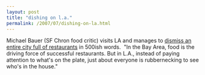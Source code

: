```yaml
---
layout: post
title: "dishing on l.a."
permalink: /2007/07/dishing-on-la.html
---
```


<p>Michael Bauer (SF Chron food critic) visits LA and manages to <a href="http://sfgate.com/cgi-bin/article.cgi?f=/c/a/2007/07/25/FDMMR66A917.DTL">dismiss an entire city full of restaurants</a> in 500ish words.&nbsp; &quot;In the Bay Area, food is the driving force of successful restaurants. But in L.A., instead of paying attention to what's on the plate, just about everyone is rubbernecking to see who's in the house.&quot; 
</p>



